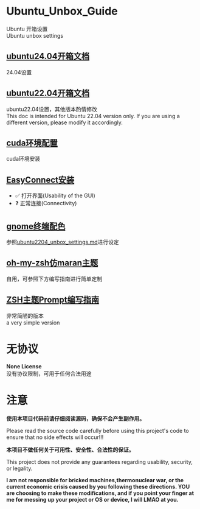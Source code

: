# Ubuntu_Unbox_Guide
Ubuntu 开箱设置  
Ubuntu unbox settings

## [ubuntu24.04开箱文档](https://github.com/YunWaiHe/Ubuntu_Unbox_Guide/blob/main/ubuntu2404_unbox_settings.md)
24.04设置

## [ubuntu22.04开箱文档](https://github.com/YunWaiHe/Ubuntu_Unbox_Guide/blob/main/ubuntu2204_unbox_settings.md)
ubuntu22.04设置，其他版本酌情修改  
This doc is intended for Ubuntu 22.04 version only. If you are using a different version, please modify it accordingly.

## [cuda环境配置](https://github.com/YunWaiHe/Ubuntu_Unbox_Guide/blob/main/nvidia_cuda_env.md)

cuda环境安装

## [EasyConnect安装](https://github.com/YunWaiHe/Ubuntu_Unbox_Guide/blob/main/install_EasyConnect_Ubuntu22.04_x64.sh)
- ✅ 打开界面(Usability of the GUI)
- ❓ 正常连接(Connectivity)


## [gnome终端配色](https://github.com/YunWaiHe/Ubuntu_Unbox_Guide/blob/main/gnome_terminal_dracula_theme.txt)
参照[ubuntu2204_unbox_settings.md](https://github.com/YunWaiHe/Ubuntu_Unbox_Guide/blob/main/ubuntu2204_unbox_settings.md)进行设定

## [oh-my-zsh仿maran主题](https://github.com/YunWaiHe/Ubuntu_Unbox_Guide/blob/main/my_maran.zsh-theme)
自用，可参照下方编写指南进行简单定制

## [ZSH主题Prompt编写指南](https://github.com/YunWaiHe/Ubuntu_Unbox_Guide/blob/main/ZSH_THEME_PROMPT_%E6%8C%87%E5%8D%97.md)
非常简陋的版本  
a very simple version


# 无协议
**None License**  
没有协议限制，可用于任何合法用途

# 注意
**使用本项目代码前请仔细阅读源码，确保不会产生副作用。**  

Please read the source code carefully before using this project's code to ensure that no side effects will occur!!!

**本项目不做任何关于可用性、安全性、合法性的保证。**  

This project does not provide any guarantees regarding usability, security, or legality.

**I am not responsible for bricked machines,thermonuclear war, or the current economic crisis caused by you following these directions. YOU are choosing to make these modifications, and if you point your finger at me for messing up your project or OS or device, I will LMAO at you.**  

